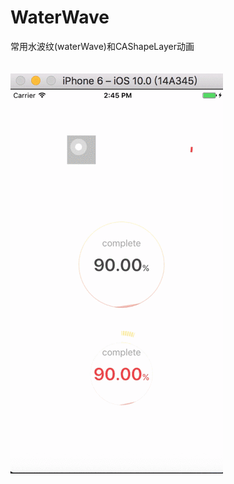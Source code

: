 # WaterWave
常用水波纹(waterWave)和CAShapeLayer动画<br><br><br>
![](https://github.com/iewam/WaterWave/raw/master/test/CAShapeLayer.gif)
